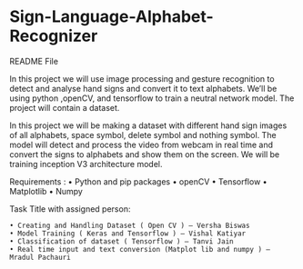 # Sign-Language-Alphabet-Recognizer

README File

In this project we will use image processing and gesture recognition to detect and analyse hand signs and convert it to text alphabets.
We’ll be using python ,openCV, and tensorflow to train a neutral network model.
The project will contain a dataset.

In this project we will be making a dataset with different hand sign images of all alphabets, space symbol, delete symbol and nothing symbol.
The model will detect and process the video from webcam in real time and convert the signs to alphabets and show them on the screen. 
We will be training inception V3 architecture model.


 
Requirements : 
    • Python and pip packages
    • openCV
    • Tensorflow
    • Matplotlib
    • Numpy


Task Title with assigned person:

    • Creating and Handling Dataset ( Open CV ) – Versha Biswas
    • Model Training ( Keras and Tensorflow ) – Vishal Katiyar
    • Classification of dataset ( Tensorflow ) – Tanvi Jain
    • Real time input and text conversion (Matplot lib and numpy ) – Mradul Pachauri
